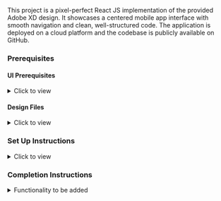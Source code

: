 This project is a pixel-perfect React JS implementation of the provided Adobe XD design. It showcases a centered mobile app interface with smooth navigation and clean, well-structured code. The application is deployed on a cloud platform and the codebase is publicly available on GitHub.

### Prerequisites

#### UI Prerequisites

<details>
<summary>Click to view</summary>

- What is Adobe XD design?
  - Adobe XD design is refernce design. You can check more info on the <a href="https://xd.adobe.com/view/b68eea25-003d-4a5d-8fdd-d463eeb20b32-e3dd/screen/a516f8e1-a4f2-42a0-b506-92792d076439/" target="_blank">website</a>

</details>

#### Design Files

<details>
<summary>Click to view</summary>

- You can check the **Design Files** for mobile <a href="https://xd.adobe.com/view/b68eea25-003d-4a5d-8fdd-d463eeb20b32-e3dd/screen/a516f8e1-a4f2-42a0-b506-92792d076439/" target="_blank">here</a>.

</details>

### Set Up Instructions

<details>
<summary>Click to view</summary>

- Download dependencies by running `npm install`
- Start up the app using `npm start`
</details>

### Completion Instructions

<details>
<summary>Functionality to be added</summary>
<br/>
The app must have the following functionalities

- **Home Route**

  - Intial home page with heading **Welcome to Popx**
  - Description with content **Lorem ipsum dolor sitamet,consectetur adipiscing elit**
  - Button1 with name **Create Account\*** whenever user click this button page should navigate to User Details form page.
  - Button2 with name **Already Registered? Login\*** whenever user click this button page should navigate to Sign in Page.

- **Sign in Route**

  - When the **Already Registered? Login** button in the Home Route is clicked, then the **Sign in Route** view should be displayed as shown in the Adobe XD design.
  - This page should contain Email Address, Password and Login Button as shown in Adobe XD design.
  - Whenever the user click the Login button the page should navigated to Account setting Page.

- **Create Your Accout Rote**

  - This page consist the input fields that are mandatory to create a account.
  - Whenever the user clicked the **Create Account\*** button in Home Route this page should be visible.
  - Whenever user click **Create Account\*** button in this page. Then page should navigate to Account Setting Route.

  **Account Setting Route**

  - This page consist the details of the user.

- ***

- **Routes**

  - `Home` Route should consist of `/Home` in the URL path
  - `SignIN` Route should consist of `/SignIn` in the URL path
  - `CreateAccount` Route should consist of `/CreateAccount` in the URL path
  - `AccountSettings` Route should consist of `/AccountSettings` in the URL path
